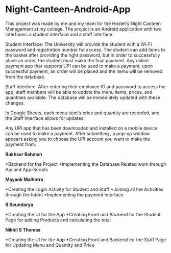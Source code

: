 # Night-Canteen-Android-App

This project was made by me and my team for the Hostel's Night Canteen Management at my college. The project is an Android application with two interfaces: a student interface and a staff interface.

Student Interface: The University will provide the student with a Wi-Fi password and registration number for access. The student can add items to the basket after providing the right password, but in order to successfully place an order, the student must make the final payment. Any online payment app that supports UPI can be used to make a payment; upon successful payment, an order will be placed and the items will be removed from the database.

Staff Interface: After entering their employee ID and password to access the app, staff members will be able to update the menu items, prices, and quantities available. The database will be immediately updated with these changes.

In Google Sheets, each menu item's price and quantity are recorded, and the Staff Interface allows for updates.

Any UPI app that has been downloaded and installed on a mobile device can be used to make a payment. After submitting , a pop-up window appears asking you to choose the UPI account you want to make the payment from.

**Rukhsar Rahman**

  *Backend for the Project
  *Implementing the Database Related work through Api and App-Scripts

**Mayank Malhotra**

  *Creating the Login Activity for Student and Staff
  *Joining all the Activities through the Intent
  *Implementing the payment Interface

**R Soundarya**

  *Creating the UI for the App
  *Creating Front and Backend for the Student Page for adding Products and calculating the total

**Nikhil S Thomas**

  *Creating the UI for the App
  *Creating Front and Backend for the Staff Page for Updating Menu and Quantity and Price
